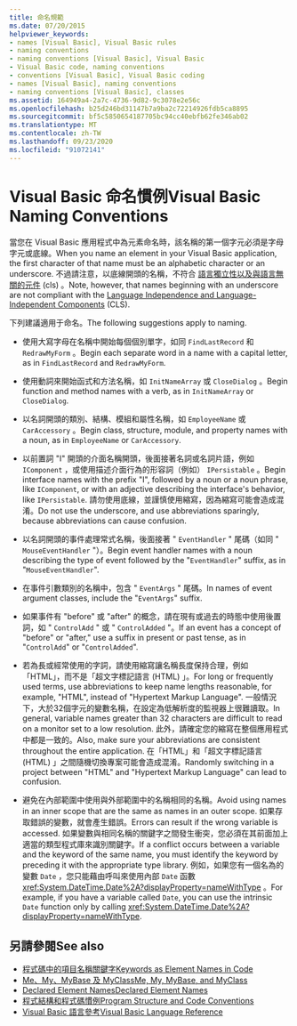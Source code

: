 ```yaml
---
title: 命名規範
ms.date: 07/20/2015
helpviewer_keywords:
- names [Visual Basic], Visual Basic rules
- naming conventions
- naming conventions [Visual Basic], Visual Basic
- Visual Basic code, naming conventions
- conventions [Visual Basic], Visual Basic coding
- names [Visual Basic], naming conventions
- naming conventions [Visual Basic], classes
ms.assetid: 164949a4-2a7c-4736-9d82-9c3078e2e56c
ms.openlocfilehash: b25d246bd31147b7a9ba2c72214926fdb5ca8895
ms.sourcegitcommit: bf5c5850654187705bc94cc40ebfb62fe346ab02
ms.translationtype: MT
ms.contentlocale: zh-TW
ms.lasthandoff: 09/23/2020
ms.locfileid: "91072141"
---
```

# <a name="visual-basic-naming-conventions"></a><span data-ttu-id="fbdc8-102">Visual Basic 命名慣例</span><span class="sxs-lookup"><span data-stu-id="fbdc8-102">Visual Basic Naming Conventions</span></span>

<span data-ttu-id="fbdc8-103">當您在 Visual Basic 應用程式中為元素命名時，該名稱的第一個字元必須是字母字元或底線。</span><span class="sxs-lookup"><span data-stu-id="fbdc8-103">When you name an element in your Visual Basic application, the first character of that name must be an alphabetic character or an underscore.</span></span> <span data-ttu-id="fbdc8-104">不過請注意，以底線開頭的名稱，不符合 [語言獨立性以及與語言無關的元件](../../../standard/language-independence-and-language-independent-components.md) (cls) 。</span><span class="sxs-lookup"><span data-stu-id="fbdc8-104">Note, however, that names beginning with an underscore are not compliant with the [Language Independence and Language-Independent Components](../../../standard/language-independence-and-language-independent-components.md) (CLS).</span></span>  
  
 <span data-ttu-id="fbdc8-105">下列建議適用于命名。</span><span class="sxs-lookup"><span data-stu-id="fbdc8-105">The following suggestions apply to naming.</span></span>  
  
- <span data-ttu-id="fbdc8-106">使用大寫字母在名稱中開始每個個別單字，如同 `FindLastRecord` 和 `RedrawMyForm` 。</span><span class="sxs-lookup"><span data-stu-id="fbdc8-106">Begin each separate word in a name with a capital letter, as in `FindLastRecord` and `RedrawMyForm`.</span></span>  
  
- <span data-ttu-id="fbdc8-107">使用動詞來開始函式和方法名稱，如 `InitNameArray` 或 `CloseDialog` 。</span><span class="sxs-lookup"><span data-stu-id="fbdc8-107">Begin function and method names with a verb, as in `InitNameArray` or `CloseDialog`.</span></span>  
  
- <span data-ttu-id="fbdc8-108">以名詞開頭的類別、結構、模組和屬性名稱，如 `EmployeeName` 或 `CarAccessory` 。</span><span class="sxs-lookup"><span data-stu-id="fbdc8-108">Begin class, structure, module, and property names with a noun, as in `EmployeeName` or `CarAccessory`.</span></span>  
  
- <span data-ttu-id="fbdc8-109">以前置詞 "I" 開頭的介面名稱開頭，後面接著名詞或名詞片語，例如 `IComponent` ，或使用描述介面行為的形容詞（例如） `IPersistable` 。</span><span class="sxs-lookup"><span data-stu-id="fbdc8-109">Begin interface names with the prefix "I", followed by a noun or a noun phrase, like `IComponent`, or with an adjective describing the interface's behavior, like `IPersistable`.</span></span> <span data-ttu-id="fbdc8-110">請勿使用底線，並謹慎使用縮寫，因為縮寫可能會造成混淆。</span><span class="sxs-lookup"><span data-stu-id="fbdc8-110">Do not use the underscore, and use abbreviations sparingly, because abbreviations can cause confusion.</span></span>  
  
- <span data-ttu-id="fbdc8-111">以名詞開頭的事件處理常式名稱，後面接著 " `EventHandler` " 尾碼（如同 " `MouseEventHandler` "）。</span><span class="sxs-lookup"><span data-stu-id="fbdc8-111">Begin event handler names with a noun describing the type of event followed by the "`EventHandler`" suffix, as in "`MouseEventHandler`".</span></span>  
  
- <span data-ttu-id="fbdc8-112">在事件引數類別的名稱中，包含 " `EventArgs` " 尾碼。</span><span class="sxs-lookup"><span data-stu-id="fbdc8-112">In names of event argument classes, include the "`EventArgs`" suffix.</span></span>  
  
- <span data-ttu-id="fbdc8-113">如果事件有 "before" 或 "after" 的概念，請在現有或過去的時態中使用後置詞，如 " `ControlAdd` " 或 " `ControlAdded` "。</span><span class="sxs-lookup"><span data-stu-id="fbdc8-113">If an event has a concept of "before" or "after," use a suffix in present or past tense, as in "`ControlAdd`" or "`ControlAdded`".</span></span>  
  
- <span data-ttu-id="fbdc8-114">若為長或經常使用的字詞，請使用縮寫讓名稱長度保持合理，例如「HTML」，而不是「超文字標記語言 (HTML) 」。</span><span class="sxs-lookup"><span data-stu-id="fbdc8-114">For long or frequently used terms, use abbreviations to keep name lengths reasonable, for example, "HTML", instead of "Hypertext Markup Language".</span></span> <span data-ttu-id="fbdc8-115">一般情況下，大於32個字元的變數名稱，在設定為低解析度的監視器上很難讀取。</span><span class="sxs-lookup"><span data-stu-id="fbdc8-115">In general, variable names greater than 32 characters are difficult to read on a monitor set to a low resolution.</span></span> <span data-ttu-id="fbdc8-116">此外，請確定您的縮寫在整個應用程式中都是一致的。</span><span class="sxs-lookup"><span data-stu-id="fbdc8-116">Also, make sure your abbreviations are consistent throughout the entire application.</span></span> <span data-ttu-id="fbdc8-117">在「HTML」和「超文字標記語言 (HTML) 」之間隨機切換專案可能會造成混淆。</span><span class="sxs-lookup"><span data-stu-id="fbdc8-117">Randomly switching in a project between "HTML" and "Hypertext Markup Language" can lead to confusion.</span></span>  
  
- <span data-ttu-id="fbdc8-118">避免在內部範圍中使用與外部範圍中的名稱相同的名稱。</span><span class="sxs-lookup"><span data-stu-id="fbdc8-118">Avoid using names in an inner scope that are the same as names in an outer scope.</span></span> <span data-ttu-id="fbdc8-119">如果存取錯誤的變數，就會產生錯誤。</span><span class="sxs-lookup"><span data-stu-id="fbdc8-119">Errors can result if the wrong variable is accessed.</span></span> <span data-ttu-id="fbdc8-120">如果變數與相同名稱的關鍵字之間發生衝突，您必須在其前面加上適當的類型程式庫來識別關鍵字。</span><span class="sxs-lookup"><span data-stu-id="fbdc8-120">If a conflict occurs between a variable and the keyword of the same name, you must identify the keyword by preceding it with the appropriate type library.</span></span> <span data-ttu-id="fbdc8-121">例如，如果您有一個名為的變數 `Date` ，您只能藉由呼叫來使用內部 `Date` 函數 <xref:System.DateTime.Date%2A?displayProperty=nameWithType> 。</span><span class="sxs-lookup"><span data-stu-id="fbdc8-121">For example, if you have a variable called `Date`, you can use the intrinsic `Date` function only by calling <xref:System.DateTime.Date%2A?displayProperty=nameWithType>.</span></span>  
  
## <a name="see-also"></a><span data-ttu-id="fbdc8-122">另請參閱</span><span class="sxs-lookup"><span data-stu-id="fbdc8-122">See also</span></span>

- [<span data-ttu-id="fbdc8-123">程式碼中的項目名稱關鍵字</span><span class="sxs-lookup"><span data-stu-id="fbdc8-123">Keywords as Element Names in Code</span></span>](keywords-as-element-names-in-code.md)
- [<span data-ttu-id="fbdc8-124">Me、My、MyBase 及 MyClass</span><span class="sxs-lookup"><span data-stu-id="fbdc8-124">Me, My, MyBase, and MyClass</span></span>](me-my-mybase-and-myclass.md)
- [<span data-ttu-id="fbdc8-125">Declared Element Names</span><span class="sxs-lookup"><span data-stu-id="fbdc8-125">Declared Element Names</span></span>](../language-features/declared-elements/declared-element-names.md)
- [<span data-ttu-id="fbdc8-126">程式結構和程式碼慣例</span><span class="sxs-lookup"><span data-stu-id="fbdc8-126">Program Structure and Code Conventions</span></span>](program-structure-and-code-conventions.md)
- [<span data-ttu-id="fbdc8-127">Visual Basic 語言參考</span><span class="sxs-lookup"><span data-stu-id="fbdc8-127">Visual Basic Language Reference</span></span>](../../language-reference/index.md)
